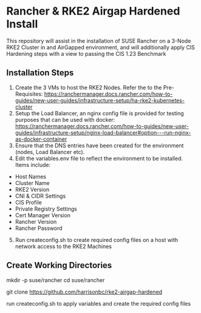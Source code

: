 # Rancher & RKE2 Airgap Hardened Install
This repository will assist in the installation of SUSE Rancher on a 3-Node RKE2 Cluster in and AirGapped environment, and will additionally apply CIS Hardening steps with a view to passing the CIS 1.23 Benchmark


## Installation Steps

1. Create the 3 VMs to host the RKE2 Nodes. Refer the to the Pre-Requisites: https://ranchermanager.docs.rancher.com/how-to-guides/new-user-guides/infrastructure-setup/ha-rke2-kubernetes-cluster
2. Setup the Load Balancer, an nginx config file is provided for testing purposes that can be used with docker: https://ranchermanager.docs.rancher.com/how-to-guides/new-user-guides/infrastructure-setup/nginx-load-balancer#option---run-nginx-as-docker-container
3. Ensure that the DNS entries have been created for the environment (nodes, Load Balancer etc). 
4. Edit the variables.env file to reflect the environment to be installed. Items include:
- Host Names
- Cluster Name
- RKE2 Version
- CNI & CIDR Settings
- CIS Profile
- Private Registry Settings
- Cert Manager Version
- Rancher Version
- Rancher Password

5. Run createconfig.sh to create required config files on a host with network access to the RKE2 Machines


## Create Working Directories
mkdir -p suse/rancher
cd suse/rancher

git clone https://github.com/harrisonbc/rke2-airgap-hardened

run createconfig.sh to apply variables and create the required config files
